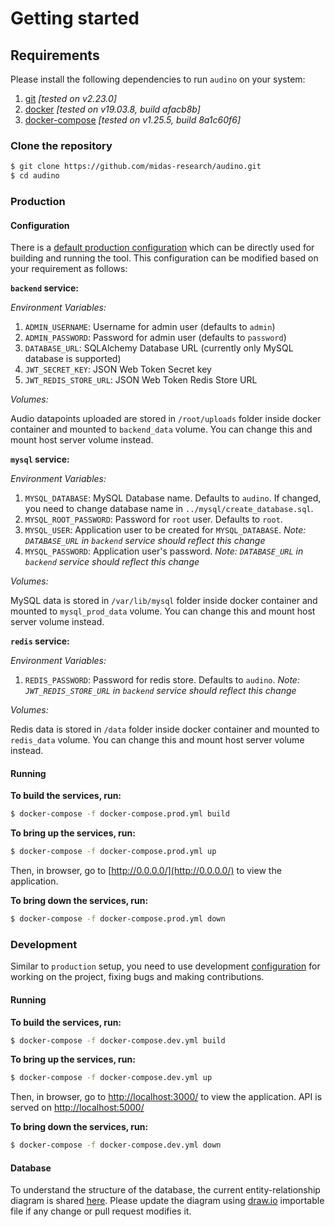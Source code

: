 # Getting started

## Requirements

Please install the following dependencies to run `audino` on your system:

1. [git](https://git-scm.com/) *[tested on v2.23.0]*
2. [docker](https://www.docker.com/) *[tested on v19.03.8, build afacb8b]*
3. [docker-compose](https://docs.docker.com/compose/) *[tested on v1.25.5, build 8a1c60f6]*

### Clone the repository

```sh
$ git clone https://github.com/midas-research/audino.git
$ cd audino
```

### Production

#### Configuration
There is a [default production configuration](../docker-compose.prod.yml) which can be directly used for building and running the tool. This configuration can be modified based on your requirement as follows:

**`backend` service:**

*Environment Variables:*

1. `ADMIN_USERNAME`: Username for admin user (defaults to `admin`)
2. `ADMIN_PASSWORD`: Password for admin user (defaults to `password`)
3. `DATABASE_URL`: SQLAlchemy Database URL (currently only MySQL database is supported)
4. `JWT_SECRET_KEY`: JSON Web Token Secret key
5. `JWT_REDIS_STORE_URL`: JSON Web Token Redis Store URL

*Volumes:*

Audio datapoints uploaded are stored in `/root/uploads` folder inside docker container and mounted to `backend_data` volume. You can change this and mount host server volume instead.

**`mysql` service:**

*Environment Variables:*

1. `MYSQL_DATABASE`: MySQL Database name. Defaults to `audino`. If changed, you need to change database name in `../mysql/create_database.sql`.
2. `MYSQL_ROOT_PASSWORD`: Password for `root` user. Defaults to `root`.
3. `MYSQL_USER`: Application user to be created for `MYSQL_DATABASE`. *Note: `DATABASE_URL` in `backend` service should reflect this change*
4. `MYSQL_PASSWORD`: Application user's password. *Note: `DATABASE_URL` in `backend` service should reflect this change*

*Volumes:*

MySQL data is stored in `/var/lib/mysql` folder inside docker container and mounted to `mysql_prod_data` volume. You can change this and mount host server volume instead.

**`redis` service:**

*Environment Variables:*

1. `REDIS_PASSWORD`: Password for redis store. Defaults to `audino`. *Note: `JWT_REDIS_STORE_URL` in `backend` service should reflect this change*

*Volumes:*

Redis data is stored in `/data` folder inside docker container and mounted to `redis_data` volume. You can change this and mount host server volume instead.

#### Running

**To build the services, run:**

```sh
$ docker-compose -f docker-compose.prod.yml build
```

**To bring up the services, run:**

```sh
$ docker-compose -f docker-compose.prod.yml up
```

Then, in browser, go to [http://0.0.0.0/](http://0.0.0.0/) to view the application.

**To bring down the services, run:**

```sh
$ docker-compose -f docker-compose.prod.yml down
```

### Development

Similar to `production` setup, you need to use development [configuration](./docker-compose.dev.yml) for working on the project, fixing bugs and making contributions.

#### Running

**To build the services, run:**

```sh
$ docker-compose -f docker-compose.dev.yml build
```

**To bring up the services, run:**

```sh
$ docker-compose -f docker-compose.dev.yml up
```

Then, in browser, go to [http://localhost:3000/](http://localhost:3000/) to view the application. API is served on [http://localhost:5000/](http://localhost:5000/)

**To bring down the services, run:**

```sh
$ docker-compose -f docker-compose.dev.yml down
```

#### Database

To understand the structure of the database, the current entity-relationship diagram is shared [here](./database/database.png). Please update the diagram using [draw.io](./database/drawio/database.drawio) importable file if any change or pull request modifies it.
